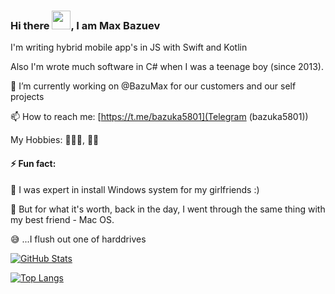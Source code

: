 ### Hi there <img src="https://raw.githubusercontent.com/MartinHeinz/MartinHeinz/master/wave.gif" width="30px">, I am Max Bazuev

I'm writing hybrid mobile app's in JS with Swift and Kotlin

Also I'm wrote much software in C# when I was a teenage boy (since 2013).

🔭 I’m currently working on @BazuMax for our customers and our self projects

📫 How to reach me: [https://t.me/bazuka5801](Telegram (bazuka5801))




My Hobbies: 💃🏻🕺, 🚴‍♂️

#### ⚡ Fun fact:
  
🔧 I was expert in install Windows system for my girlfriends :)

🥷 But for what it's worth, back in the day, I went through the same thing with my best friend - Mac OS.

😅 ...I flush out one of harddrives 
  
  

<a href="https://github.com/bazuka5801/bazuka5801">
  <img align="center" src="https://github-readme-stats.vercel.app/api?username=bazuka5801&bg_color=30,202A2A,8F153F&show_icons=true&line_height=27&count_private=true&theme=radical&include_all_commits=true" alt="GitHub Stats" />
</a>

<p></p>

[![Top Langs](https://github-readme-stats.vercel.app/api/top-langs/?username=bazuka5801&bg_color=30,2f2f2f,8F153F,202A2A&hide=javascript,html,C%23,python&langs_count=10&theme=radical)](https://github.com/anuraghazra/github-readme-stats)

<!--
**bazuka5801/bazuka5801** is a ✨ _special_ ✨ repository because its `README.md` (this file) appears on your GitHub profile.


- 🔭 I’m currently working on ...
- 🌱 I’m currently learning ...
- 👯 I’m looking to collaborate on ...
- 🤔 I’m looking for help with ...
- 💬 Ask me about ...
- 📫 How to reach me: ...
- 😄 Pronouns: ...
- ⚡ Fun fact: ...
-->
